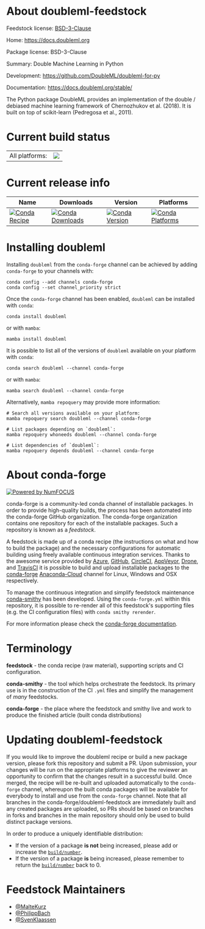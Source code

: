 About doubleml-feedstock
========================

Feedstock license: [BSD-3-Clause](https://github.com/conda-forge/doubleml-feedstock/blob/main/LICENSE.txt)

Home: https://docs.doubleml.org

Package license: BSD-3-Clause

Summary: Double Machine Learning in Python

Development: https://github.com/DoubleML/doubleml-for-py

Documentation: https://docs.doubleml.org/stable/

The Python package DoubleML provides an implementation of the double / debiased machine learning framework of
Chernozhukov et al. (2018). It is built on top of scikit-learn (Pedregosa et al., 2011).


Current build status
====================


<table><tr><td>All platforms:</td>
    <td>
      <a href="https://dev.azure.com/conda-forge/feedstock-builds/_build/latest?definitionId=11417&branchName=main">
        <img src="https://dev.azure.com/conda-forge/feedstock-builds/_apis/build/status/doubleml-feedstock?branchName=main">
      </a>
    </td>
  </tr>
</table>

Current release info
====================

| Name | Downloads | Version | Platforms |
| --- | --- | --- | --- |
| [![Conda Recipe](https://img.shields.io/badge/recipe-doubleml-green.svg)](https://anaconda.org/conda-forge/doubleml) | [![Conda Downloads](https://img.shields.io/conda/dn/conda-forge/doubleml.svg)](https://anaconda.org/conda-forge/doubleml) | [![Conda Version](https://img.shields.io/conda/vn/conda-forge/doubleml.svg)](https://anaconda.org/conda-forge/doubleml) | [![Conda Platforms](https://img.shields.io/conda/pn/conda-forge/doubleml.svg)](https://anaconda.org/conda-forge/doubleml) |

Installing doubleml
===================

Installing `doubleml` from the `conda-forge` channel can be achieved by adding `conda-forge` to your channels with:

```
conda config --add channels conda-forge
conda config --set channel_priority strict
```

Once the `conda-forge` channel has been enabled, `doubleml` can be installed with `conda`:

```
conda install doubleml
```

or with `mamba`:

```
mamba install doubleml
```

It is possible to list all of the versions of `doubleml` available on your platform with `conda`:

```
conda search doubleml --channel conda-forge
```

or with `mamba`:

```
mamba search doubleml --channel conda-forge
```

Alternatively, `mamba repoquery` may provide more information:

```
# Search all versions available on your platform:
mamba repoquery search doubleml --channel conda-forge

# List packages depending on `doubleml`:
mamba repoquery whoneeds doubleml --channel conda-forge

# List dependencies of `doubleml`:
mamba repoquery depends doubleml --channel conda-forge
```


About conda-forge
=================

[![Powered by
NumFOCUS](https://img.shields.io/badge/powered%20by-NumFOCUS-orange.svg?style=flat&colorA=E1523D&colorB=007D8A)](https://numfocus.org)

conda-forge is a community-led conda channel of installable packages.
In order to provide high-quality builds, the process has been automated into the
conda-forge GitHub organization. The conda-forge organization contains one repository
for each of the installable packages. Such a repository is known as a *feedstock*.

A feedstock is made up of a conda recipe (the instructions on what and how to build
the package) and the necessary configurations for automatic building using freely
available continuous integration services. Thanks to the awesome service provided by
[Azure](https://azure.microsoft.com/en-us/services/devops/), [GitHub](https://github.com/),
[CircleCI](https://circleci.com/), [AppVeyor](https://www.appveyor.com/),
[Drone](https://cloud.drone.io/welcome), and [TravisCI](https://travis-ci.com/)
it is possible to build and upload installable packages to the
[conda-forge](https://anaconda.org/conda-forge) [Anaconda-Cloud](https://anaconda.org/)
channel for Linux, Windows and OSX respectively.

To manage the continuous integration and simplify feedstock maintenance
[conda-smithy](https://github.com/conda-forge/conda-smithy) has been developed.
Using the ``conda-forge.yml`` within this repository, it is possible to re-render all of
this feedstock's supporting files (e.g. the CI configuration files) with ``conda smithy rerender``.

For more information please check the [conda-forge documentation](https://conda-forge.org/docs/).

Terminology
===========

**feedstock** - the conda recipe (raw material), supporting scripts and CI configuration.

**conda-smithy** - the tool which helps orchestrate the feedstock.
                   Its primary use is in the construction of the CI ``.yml`` files
                   and simplify the management of *many* feedstocks.

**conda-forge** - the place where the feedstock and smithy live and work to
                  produce the finished article (built conda distributions)


Updating doubleml-feedstock
===========================

If you would like to improve the doubleml recipe or build a new
package version, please fork this repository and submit a PR. Upon submission,
your changes will be run on the appropriate platforms to give the reviewer an
opportunity to confirm that the changes result in a successful build. Once
merged, the recipe will be re-built and uploaded automatically to the
`conda-forge` channel, whereupon the built conda packages will be available for
everybody to install and use from the `conda-forge` channel.
Note that all branches in the conda-forge/doubleml-feedstock are
immediately built and any created packages are uploaded, so PRs should be based
on branches in forks and branches in the main repository should only be used to
build distinct package versions.

In order to produce a uniquely identifiable distribution:
 * If the version of a package **is not** being increased, please add or increase
   the [``build/number``](https://docs.conda.io/projects/conda-build/en/latest/resources/define-metadata.html#build-number-and-string).
 * If the version of a package **is** being increased, please remember to return
   the [``build/number``](https://docs.conda.io/projects/conda-build/en/latest/resources/define-metadata.html#build-number-and-string)
   back to 0.

Feedstock Maintainers
=====================

* [@MalteKurz](https://github.com/MalteKurz/)
* [@PhilippBach](https://github.com/PhilippBach/)
* [@SvenKlaassen](https://github.com/SvenKlaassen/)

